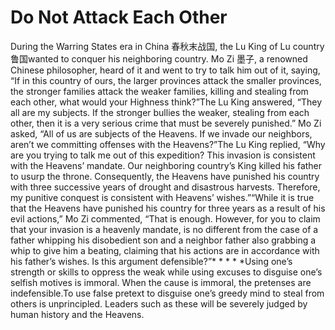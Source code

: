 # Do Not Attack Each Other

​​​During the Warring States era in China 春秋末战国, the Lu King of Lu country 鲁国wanted to conquer his neighboring country. Mo Zi 墨子, a renowned Chinese philosopher, heard of it and went to try to talk him out of it, saying, “If in this country of ours, the larger provinces attack the smaller provinces, the stronger families attack the weaker families, killing and stealing from each other, what would your Highness think?”The Lu King answered, “They all are my subjects. If the stronger bullies the weaker, stealing from each other, then it is a very serious crime that must be severely punished.”       Mo Zi asked, “All of us are subjects of the Heavens. If we invade our neighbors, aren’t we committing offenses with the Heavens?”The Lu King replied, “Why are you trying to talk me out of this expedition? This invasion is consistent with the Heavens’ mandate. Our neighboring country’s King killed his father to usurp the throne. Consequently, the Heavens have punished his country with three successive years of drought and disastrous harvests. Therefore, my punitive conquest is consistent with Heavens’ wishes.”“While it is true that the Heavens have punished his country for three years as a result of his evil actions,” Mo Zi commented, “That is enough. However, for you to claim that your invasion is a heavenly mandate, is no different from the case of a father whipping his disobedient son and a neighbor father also grabbing a whip to give him a beating, claiming that his actions are in accordance with his father’s wishes. Is this argument defensible?”* * * * *Using one’s strength or skills to oppress the weak while using excuses to disguise one’s selfish motives is immoral. When the cause is immoral, the pretenses are indefensible.​To use false pretext to disguise one’s greedy mind to steal from others is unprincipled. Leaders such as these will be severely judged by human history and the Heavens.